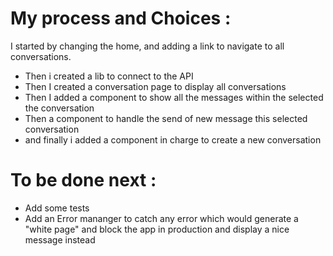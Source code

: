 # My process and Choices :

I started by changing the home, and adding a link to navigate to all conversations.  
- Then i created a lib to connect to the API  
- Then I created a conversation page to display all conversations  
- Then I added a component to show all the messages within the selected the conversation  
- Then a component to handle the send of new message this selected conversation  
- and finally i added a component in charge to create a new conversation  


# To be done next :

- Add some tests  
- Add an Error mananger to catch any error which would generate a "white page" and block the app in production and display a nice message instead  

